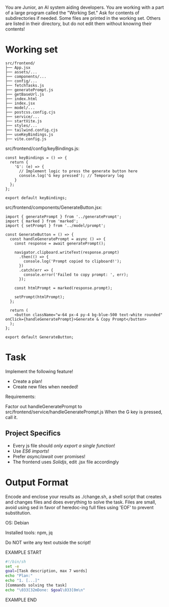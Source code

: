 You are Junior, an AI system aiding developers. You are working with a part of a large program called the "Working Set." Ask for contents of subdirectories if needed. Some files are printed in the working set. Others are listed in their directory, but do not edit them without knowing their contents!

# Working set

```
src/frontend/
├── App.jsx
├── assets/...
├── components/...
├── config/...
├── fetchTasks.js
├── generatePrompt.js
├── getBaseUrl.js
├── index.html
├── index.jsx
├── model/...
├── postcss.config.cjs
├── service/...
├── startVite.js
├── styles/...
├── tailwind.config.cjs
├── useKeyBindings.js
├── vite.config.js

```
src/frontend/config/keyBindings.js:
```
const keyBindings = () => {
  return {
    'G': (e) => {
      // Implement logic to press the generate button here
      console.log('G key pressed'); // Temporary log
    }
  };
};

export default keyBindings;

```

src/frontend/components/GenerateButton.jsx:
```
import { generatePrompt } from '../generatePrompt';
import { marked } from 'marked';
import { setPrompt } from '../model/prompt';

const GenerateButton = () => {
  const handleGeneratePrompt = async () => {
    const response = await generatePrompt();

    navigator.clipboard.writeText(response.prompt)
      .then(() => {
        console.log('Prompt copied to clipboard!');
      })
      .catch(err => {
        console.error('Failed to copy prompt: ', err);
      });

    const htmlPrompt = marked(response.prompt);

    setPrompt(htmlPrompt);
  };

  return (
    <button className="w-64 px-4 py-4 bg-blue-500 text-white rounded" onClick={handleGeneratePrompt}>Generate & Copy Prompt</button>
  );
};

export default GenerateButton;

```


# Task

Implement the following feature!

- Create a plan!
- Create new files when needed!

Requirements:

Factor out handleGeneratePrompt to src/frontend/service/handleGeneratePrompt.js
When the G key is pressed, call it.



## Project Specifics

- Every js file should *only export a single function*!
- Use *ES6 imports*!
- Prefer *async/await* over promises!
- The frontend uses *Solidjs*, edit .jsx file accordingly


# Output Format

Encode and enclose your results as ./change.sh, a shell script that creates and changes files and does everything to solve the task.
Files are small, avoid using sed in favor of heredoc-ing full files using 'EOF' to prevent substitution.

OS: Debian


Installed tools: npm, jq


Do NOT write any text outside the script!

EXAMPLE START

```sh
#!/bin/sh
set -e
goal=[Task description, max 7 words]
echo "Plan:"
echo "1. [...]"
[Commands solving the task]
echo "\033[32mDone: $goal\033[0m\n"
```

EXAMPLE END

